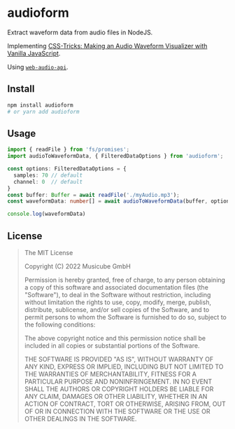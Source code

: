 # audioform

Extract waveform data from audio files in NodeJS.

Implementing [CSS-Tricks: Making an Audio Waveform Visualizer with Vanilla JavaScript](https://css-tricks.com/making-an-audio-waveform-visualizer-with-vanilla-javascript/).

Using [`web-audio-api`](https://github.com/audiojs/web-audio-api).

## Install

```bash
npm install audioform
# or yarn add audioform
```

## Usage

```typescript
import { readFile } from 'fs/promises';
import audioToWaveformData, { FilteredDataOptions } from 'audioform';

const options: FilteredDataOptions = {
  samples: 70 // default
  channel: 0  // default
}
const buffer: Buffer = await readFile('./myAudio.mp3');
const waveformData: number[] = await audioToWaveformData(buffer, options)

console.log(waveformData)
```

## License

> The MIT License
>
> Copyright (C) 2022 Musicube GmbH
>
> Permission is hereby granted, free of charge, to any person obtaining a copy of
> this software and associated documentation files (the "Software"), to deal in
> the Software without restriction, including without limitation the rights to
> use, copy, modify, merge, publish, distribute, sublicense, and/or sell copies
> of the Software, and to permit persons to whom the Software is furnished to do
> so, subject to the following conditions:
>
> The above copyright notice and this permission notice shall be included in all
> copies or substantial portions of the Software.
>
> THE SOFTWARE IS PROVIDED "AS IS", WITHOUT WARRANTY OF ANY KIND, EXPRESS OR
> IMPLIED, INCLUDING BUT NOT LIMITED TO THE WARRANTIES OF MERCHANTABILITY, FITNESS
> FOR A PARTICULAR PURPOSE AND NONINFRINGEMENT. IN NO EVENT SHALL THE AUTHORS OR
> COPYRIGHT HOLDERS BE LIABLE FOR ANY CLAIM, DAMAGES OR OTHER LIABILITY, WHETHER
> IN AN ACTION OF CONTRACT, TORT OR OTHERWISE, ARISING FROM, OUT OF OR IN
> CONNECTION WITH THE SOFTWARE OR THE USE OR OTHER DEALINGS IN THE SOFTWARE.
